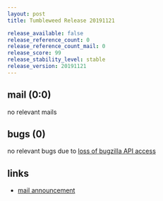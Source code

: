 ```yaml
---
layout: post
title: Tumbleweed Release 20191121

release_available: false
release_reference_count: 0
release_reference_count_mail: 0
release_score: 99
release_stability_level: stable
release_version: 20191121
---
```


## mail (0:0)

no relevant mails

## bugs (0)

<!--more-->

no relevant bugs due to [loss of bugzilla API access](https://bugzilla.opensuse.org/show_bug.cgi?id=1157722)



## links

- [mail announcement](https://lists.opensuse.org/opensuse-factory/2019-11/msg00327.html)
